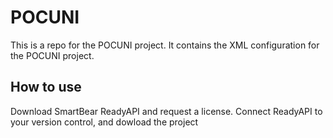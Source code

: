 # POCUNI

This is a repo for the POCUNI project.
It contains the XML configuration for the POCUNI project.

## How to use

Download SmartBear ReadyAPI and request a license.
Connect ReadyAPI to your version control, and dowload the project